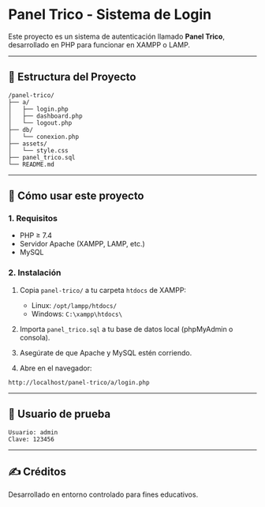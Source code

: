 # Panel Trico - Sistema de Login

Este proyecto es un sistema de autenticación llamado **Panel Trico**, desarrollado en PHP para funcionar en XAMPP o LAMP.

---

## 📂 Estructura del Proyecto

```
/panel-trico/
├── a/
│   ├── login.php
│   ├── dashboard.php
│   └── logout.php
├── db/
│   └── conexion.php
├── assets/
│   └── style.css
├── panel_trico.sql
└── README.md
```

---

## 🚀 Cómo usar este proyecto

### 1. Requisitos
- PHP ≥ 7.4
- Servidor Apache (XAMPP, LAMP, etc.)
- MySQL

### 2. Instalación

1. Copia `panel-trico/` a tu carpeta `htdocs` de XAMPP:
   - Linux: `/opt/lampp/htdocs/`
   - Windows: `C:\xampp\htdocs\`

2. Importa `panel_trico.sql` a tu base de datos local (phpMyAdmin o consola).

3. Asegúrate de que Apache y MySQL estén corriendo.

4. Abre en el navegador:
```
http://localhost/panel-trico/a/login.php
```

---

## 🔐 Usuario de prueba

```
Usuario: admin
Clave: 123456
```

---

## ✍️ Créditos

Desarrollado en entorno controlado para fines educativos.